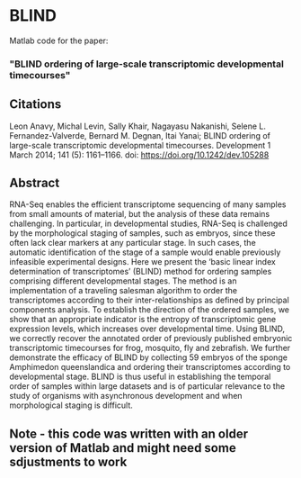 # BLIND
Matlab code for the paper: 
### "BLIND ordering of large-scale transcriptomic developmental timecourses"

## Citations
Leon Anavy, Michal Levin, Sally Khair, Nagayasu Nakanishi, Selene L. Fernandez-Valverde, Bernard M. Degnan, Itai Yanai; BLIND ordering of large-scale transcriptomic developmental timecourses. Development 1 March 2014; 141 (5): 1161–1166. doi: https://doi.org/10.1242/dev.105288

## Abstract
RNA-Seq enables the efficient transcriptome sequencing of many samples from small amounts of material, but the analysis of these data remains challenging. In particular, in developmental studies, RNA-Seq is challenged by the morphological staging of samples, such as embryos, since these often lack clear markers at any particular stage. In such cases, the automatic identification of the stage of a sample would enable previously infeasible experimental designs. Here we present the ‘basic linear index determination of transcriptomes’ (BLIND) method for ordering samples comprising different developmental stages. The method is an implementation of a traveling salesman algorithm to order the transcriptomes according to their inter-relationships as defined by principal components analysis. To establish the direction of the ordered samples, we show that an appropriate indicator is the entropy of transcriptomic gene expression levels, which increases over developmental time. Using BLIND, we correctly recover the annotated order of previously published embryonic transcriptomic timecourses for frog, mosquito, fly and zebrafish. We further demonstrate the efficacy of BLIND by collecting 59 embryos of the sponge Amphimedon queenslandica and ordering their transcriptomes according to developmental stage. BLIND is thus useful in establishing the temporal order of samples within large datasets and is of particular relevance to the study of organisms with asynchronous development and when morphological staging is difficult.

## Note - this code was written with an older version of Matlab and might need some sdjustments to work
